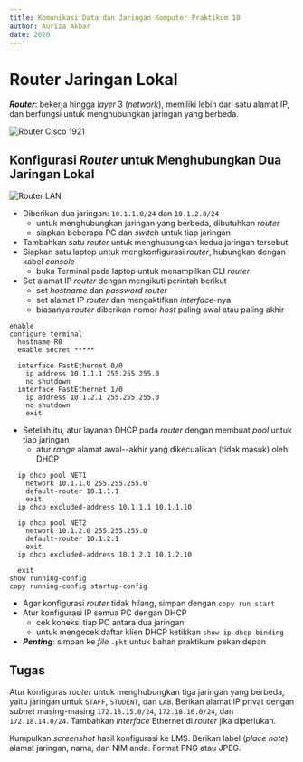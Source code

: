 ```yaml
---
title: Komunikasi Data dan Jaringan Komputer Praktikum 10
author: Auriza Akbar
date: 2020
---
```


# Router Jaringan Lokal

**_Router_**: bekerja hingga *layer* 3 (*network*), memiliki lebih dari satu
alamat IP, dan berfungsi untuk menghubungkan jaringan yang berbeda.

![*Router* Cisco 1921](etc/10/cisco1921.jpg)

## Konfigurasi *Router* untuk Menghubungkan Dua Jaringan Lokal

![*Router* LAN](etc/10/router.png)

- Diberikan dua jaringan: `10.1.1.0/24` dan `10.1.2.0/24`
    - untuk menghubungkan jaringan yang berbeda, dibutuhkan *router*
    - siapkan beberapa PC dan *switch* untuk tiap jaringan
- Tambahkan satu *router* untuk menghubungkan kedua jaringan tersebut
- Siapkan satu laptop untuk mengkonfigurasi *router*, hubungkan dengan kabel *console*
    - buka Terminal pada laptop untuk menampilkan CLI *router*
- Set alamat IP *router* dengan mengikuti perintah berikut
    - set *hostname* dan *password* *router*
    - set alamat IP *router* dan mengaktifkan *interface*-nya
    - biasanya *router* diberikan nomor *host* paling awal atau paling akhir

~~~
enable
configure terminal
  hostname R0
  enable secret *****

  interface FastEthernet 0/0
    ip address 10.1.1.1 255.255.255.0
    no shutdown
  interface FastEthernet 1/0
    ip address 10.1.2.1 255.255.255.0
    no shutdown
    exit
~~~

- Setelah itu, atur layanan DHCP pada *router* dengan membuat *pool* untuk tiap jaringan
    - atur *range* alamat awal--akhir yang dikecualikan (tidak masuk) oleh DHCP

~~~
  ip dhcp pool NET1
    network 10.1.1.0 255.255.255.0
    default-router 10.1.1.1
    exit
  ip dhcp excluded-address 10.1.1.1 10.1.1.10

  ip dhcp pool NET2
    network 10.1.2.0 255.255.255.0
    default-router 10.1.2.1
    exit
  ip dhcp excluded-address 10.1.2.1 10.1.2.10

  exit
show running-config
copy running-config startup-config
~~~

- Agar konfigurasi *router* tidak hilang, simpan dengan `copy run start`
- Atur konfigurasi IP semua PC dengan DHCP
    - cek koneksi tiap PC antara dua jaringan
    - untuk mengecek daftar klien DHCP ketikkan `show ip dhcp binding`
- **_Penting_**: simpan ke *file* `.pkt` untuk bahan praktikum pekan depan

## Tugas

Atur konfiguras *router* untuk menghubungkan tiga jaringan yang berbeda, yaitu
jaringan untuk `STAFF`, `STUDENT`, dan `LAB`. Berikan alamat IP privat dengan
*subnet* masing-masing `172.18.15.0/24`, `172.18.16.0/24`, dan `172.18.14.0/24`.
Tambahkan *interface* Ethernet di *router* jika diperlukan.

Kumpulkan _screenshot_ hasil konfigurasi ke LMS. Berikan label (_place note_)
alamat jaringan, nama, dan NIM anda. Format PNG atau JPEG.
